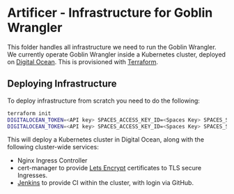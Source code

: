# Artificer - Infrastructure for Goblin Wrangler
This folder handles all infrastructure we need to run the Goblin Wrangler. We currently operate Goblin Wrangler inside a Kubernetes cluster, deployed on [Digital Ocean](https://www.digitalocean.com/). This is provisioned with [Terraform](https://www.terraform.io/).

## Deploying Infrastructure
To deploy infrastructure from scratch you need to do the following:

```bash
terraform init
DIGITALOCEAN_TOKEN=<API key> SPACES_ACCESS_KEY_ID=<Spaces Key> SPACES_SECRET_ACCESS_KEY=<Spaces Secret> terraform plan -var="github_access_token=<OAuth Token>" -var="github_oauth_id=<OAuth Client ID>" -var="github_oauth_secret=<OAuth Client Secret>"
DIGITALOCEAN_TOKEN=<API key> SPACES_ACCESS_KEY_ID=<Spaces Key> SPACES_SECRET_ACCESS_KEY=<Spaces Secret> terraform apply -var="github_access_token=<OAuth Token>" -var="github_oauth_id=<OAuth Client ID>" -var="github_oauth_secret=<OAuth Client Secret>"
```

This will deploy a Kubernetes cluster in Digital Ocean, along with the following cluster-wide services:
 - Nginx Ingress Controller
 - cert-manager to provide [Lets Encrypt](https://letsencrypt.org/) certificates to TLS secure Ingresses.
 - [Jenkins](https://www.jenkins.io/) to provide CI within the cluster, with login via GitHub.